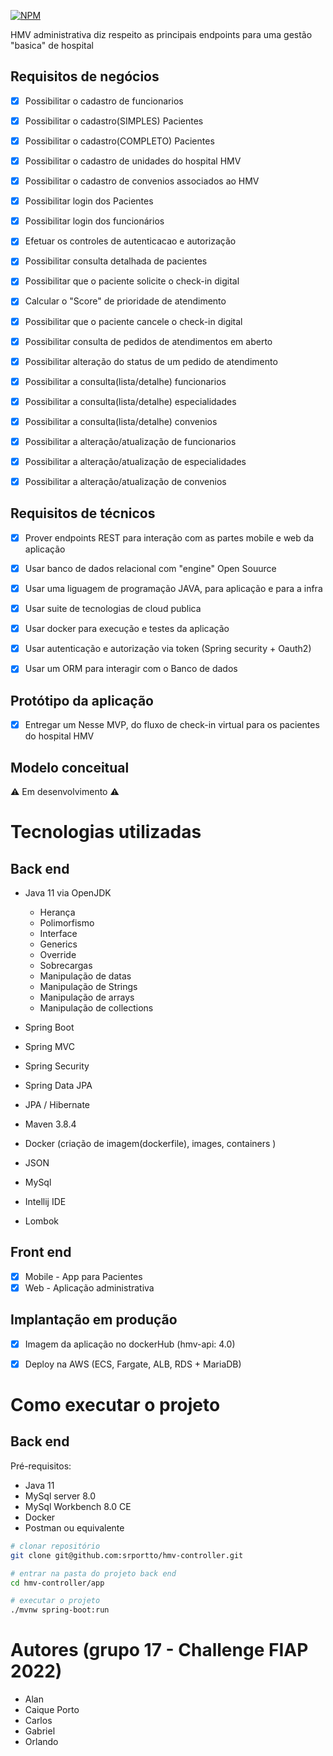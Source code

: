 
[![NPM](https://img.shields.io/npm/l/react)](https://github.com/srportto/portinvestimentos-pi/blob/master/LICENSE)


HMV administrativa diz respeito as principais endpoints para uma gestão "basica" de hospital


## Requisitos de negócios
- [x] Possibilitar o cadastro de funcionarios
- [x] Possibilitar o cadastro(SIMPLES) Pacientes
- [x] Possibilitar o cadastro(COMPLETO) Pacientes
- [x] Possibilitar o cadastro de unidades do hospital HMV
- [x] Possibilitar o cadastro de convenios associados ao HMV
- [x] Possibilitar login dos Pacientes
- [x] Possibilitar login dos funcionários
- [x] Efetuar os controles de autenticacao e autorização 
- [x] Possibilitar consulta detalhada de pacientes 
- [x] Possibilitar que o paciente solicite o check-in digital
- [x] Calcular o "Score" de prioridade de atendimento
- [x] Possibilitar que o paciente cancele o check-in digital
- [x] Possibilitar consulta de pedidos de atendimentos em aberto
- [x] Possibilitar alteração do status de um pedido de atendimento
- [x] Possibilitar a consulta(lista/detalhe) funcionarios
- [x] Possibilitar a consulta(lista/detalhe) especialidades
- [x] Possibilitar a consulta(lista/detalhe) convenios
- [x] Possibilitar a alteração/atualização de funcionarios
- [x] Possibilitar a alteração/atualização de especialidades
- [x] Possibilitar a alteração/atualização de convenios


## Requisitos de técnicos
- [x] Prover endpoints REST para interação com as partes mobile e web da aplicação
- [x] Usar banco de dados relacional com "engine" Open Souurce
- [x] Usar uma liguagem de programação JAVA, para aplicação e para a infra
- [x] Usar suite de tecnologias de cloud publica
- [x] Usar docker para execução e testes da aplicação
- [x] Usar autenticação e autorização via token (Spring security + Oauth2)
- [x] Usar um ORM para interagir com o Banco de dados


## Protótipo da aplicação
 - [x] Entregar um Nesse MVP, do fluxo de check-in virtual para os pacientes do hospital HMV


## Modelo conceitual
 ⚠ Em desenvolvimento ⚠

# Tecnologias utilizadas
## Back end
- Java 11 via OpenJDK
  - Herança
  - Polimorfismo
  - Interface
  - Generics
  - Override
  - Sobrecargas 
  - Manipulação de datas
  - Manipulação de Strings  
  - Manipulação de arrays
  - Manipulação de collections    
- Spring Boot
- Spring MVC
- Spring Security
- Spring Data JPA  
- JPA / Hibernate
- Maven 3.8.4
- Docker (criação de imagem(dockerfile), images, containers )

- JSON
- MySql  
- Intellij IDE
- Lombok

## Front end
- [X] Mobile - App para Pacientes
- [X] Web - Aplicação administrativa

## Implantação em produção
- [x] Imagem da aplicação no dockerHub (hmv-api: 4.0)
- [x] Deploy na AWS (ECS, Fargate, ALB, RDS + MariaDB)


# Como executar o projeto

## Back end
Pré-requisitos: 
* Java 11
* MySql server 8.0
* MySql Workbench 8.0 CE
* Docker
* Postman ou equivalente


```bash
# clonar repositório
git clone git@github.com:srportto/hmv-controller.git

# entrar na pasta do projeto back end
cd hmv-controller/app

# executar o projeto
./mvnw spring-boot:run
```



# Autores (grupo 17 - Challenge FIAP 2022)
- Alan
- Caique Porto
- Carlos
- Gabriel
- Orlando

